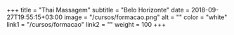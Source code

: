 +++
title = "Thai Massagem"
subtitle = "Belo Horizonte"
date = 2018-09-27T19:55:15+03:00
image = "/cursos/formacao.png"
alt = ""
color = "white"
link1 = "/cursos/formacao"
link2 = ""
weight = 100
+++
